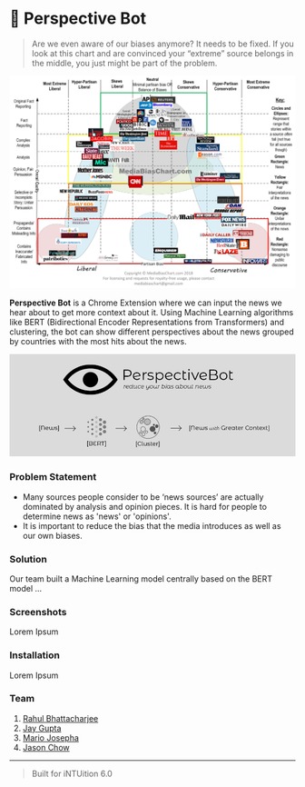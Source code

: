 # :eyes: Perspective Bot
> Are we even aware of our biases anymore? It needs to be fixed.
> If you look at this chart and are convinced your “extreme” source belongs in the middle, you just might be part of the problem.

![News Bias](news_bias.jpg)


**Perspective Bot** is a Chrome Extension where we can input the news we hear about to get more context about it. Using Machine Learning algorithms like BERT (Bidirectional Encoder Representations from Transformers) and clustering, the bot can show different perspectives about the news grouped by countries with the most hits about the news. 

![Perspective Bot](perspectivebot.png)

### Problem Statement
* Many sources people consider to be ‘news sources’ are actually dominated by analysis and opinion pieces. It is hard for people to determine news as 'news' or 'opinions'.  
* It is important to reduce the bias that the media introduces as well as our own biases. 

### Solution
Our team built a Machine Learning model centrally based on the BERT model ...

### Screenshots
Lorem Ipsum

### Installation
Lorem Ipsum

### Team
1. [Rahul Bhattacharjee](https://github.com/rahulbhatta)
2. [Jay Gupta](https://github.com/guptajay)
3. [Mario Josepha](https://github.com/mjosephan2)
4. [Jason Chow](https://github.com/slimechips)

---

> Built for iNTUition 6.0

